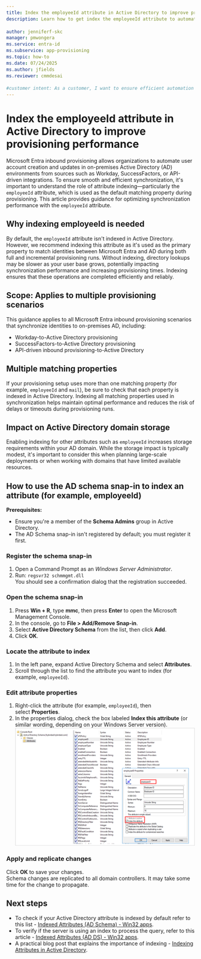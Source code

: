 ```yaml
---
title: Index the employeeId attribute in Active Directory to improve provisioning performance
description: Learn how to get index the employeeId attribute to automate user account creation and updates from Inbound Provisioning to Active Directory

author: jenniferf-skc
manager: pmwongera
ms.service: entra-id
ms.subservice: app-provisioning
ms.topic: how-to
ms.date: 07/24/2025
ms.author: jfields
ms.reviewer: cmmdesai

#customer intent: As a customer, I want to ensure efficient automation of user account creation and updates from Microsoft Inbound Provisioning to on-premises Active Directory.
---
```


# Index the employeeId attribute in Active Directory to improve provisioning performance

Microsoft Entra inbound provisioning allows organizations to automate user account creation and updates in on-premises Active Directory (AD) environments from sources such as Workday, SuccessFactors, or API-driven integrations. To ensure smooth and efficient synchronization, it's important to understand the role of attribute indexing—particularly the `employeeId` attribute, which is used as the default matching property during provisioning. This article provides guidance for optimizing synchronization performance with the `employeeId` attribute.

## Why indexing employeeId is needed

By default, the `employeeId` attribute isn't indexed in Active Directory. However, we recommend indexing this attribute as it's used as the primary property to match identities between Microsoft Entra and AD during both full and incremental provisioning runs. Without indexing, directory lookups may be slower as your user base grows, potentially impacting synchronization performance and increasing provisioning times. Indexing ensures that these operations are completed efficiently and reliably.

## Scope: Applies to multiple provisioning scenarios

This guidance applies to all Microsoft Entra inbound provisioning scenarios that synchronize identities to on-premises AD, including:
- Workday-to-Active Directory provisioning
- SuccessFactors-to-Active Directory provisioning
- API-driven inbound provisioning-to-Active Directory

## Multiple matching properties

If your provisioning setup uses more than one matching property (for example, `employeeId` and `mail`), be sure to check that each property is indexed in Active Directory. Indexing all matching properties used in synchronization helps maintain optimal performance and reduces the risk of delays or timeouts during provisioning runs.

## Impact on Active Directory domain storage

Enabling indexing for other attributes such as `employeeId` increases storage requirements within your AD domain. While the storage impact is typically modest, it's important to consider this when planning large-scale deployments or when working with domains that have limited available resources.

## How to use the AD schema snap-in to index an attribute (for example, employeeId) 

**Prerequisites:**
  - Ensure you're a member of the **Schema Admins** group in Active Directory.
  - The AD Schema snap-in isn't registered by default; you must register it first.

### Register the schema snap-in
  1. Open a Command Prompt as an *Windows Server Administrator*.<br>
  1. Run:
      `regsvr32 schmmgmt.dll`<br>
      You should see a confirmation dialog that the registration succeeded.

### Open the schema snap-in
  1. Press **Win + R**, type **mmc**, then press **Enter** to open the Microsoft Management Console.<br>
  1. In the console, go to **File > Add/Remove Snap-in**.<br>
  1. Select **Active Directory Schema** from the list, then click **Add**.<br>
  1. Click **OK**.

### Locate the attribute to index
  1. In the left pane, expand Active Directory Schema and select **Attributes**.<br>
  1. Scroll through the list to find the attribute you want to index (for example, `employeeId`).<br>

### Edit attribute properties
  1. Right-click the attribute (for example, `employeeId`), then select **Properties**.<br>
  1. In the properties dialog, check the box labeled **Index this attribute** (or similar wording, depending on your Windows Server version).<br>
    ![Screenshot of the employee ID attribute properties.](./media/index-employee-id-attribute-entra-id-to-active-directory/screenshot-employee-id-attributes-properties.png)

### Apply and replicate changes
Click **OK** to save your changes.<br>
Schema changes are replicated to all domain controllers. It may take some time for the change to propagate.

## Next steps
- To check if your Active Directory attribute is indexed by default refer to this list - [Indexed Attributes (AD Schema) - Win32 apps](/windows/win32/adschema/attributes-indexed).
- To verify if the server is using an index to process the query, refer to this article - [Indexed Attributes (AD DS) - Win32 apps](/windows/win32/ad/indexed-attributes).
- A practical blog post that explains the importance of indexing - [Indexing Attributes in Active Directory](https://techcommunity.microsoft.com/blog/microsoft-entra-blog/indexing-in-active-directory/243119).
